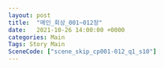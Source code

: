 ```yaml
---
layout: post
title:  "메인_회상_001~012장"
date:   2021-10-26 14:00:00 +0000
categories: Main
Tags: Story Main
SceneCode: ["scene_skip_cp001-012_q1_s10"]
---
```

